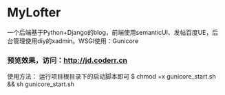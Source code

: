# MyLofter
一个后端基于Python+Django的blog，前端使用semanticUI、发帖百度UE，后台管理使用diy的xadmin。WSGI使用：Gunicore
### 预览效果，访问：http://jd.coderr.cn

使用方法：
运行项目根目录下的启动脚本即可
$ chmod +x gunicore_start.sh && sh gunicore_start.sh
